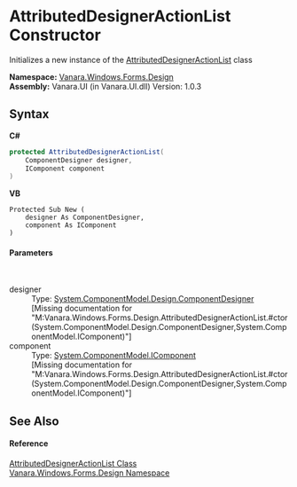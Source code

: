 # AttributedDesignerActionList Constructor 
 

Initializes a new instance of the <a href="aa763480-e0e1-034e-6eb3-2a3ad5bf65a9">AttributedDesignerActionList</a> class

**Namespace:**&nbsp;<a href="47183544-7c44-c1e2-cf57-c68e49a55933">Vanara.Windows.Forms.Design</a><br />**Assembly:**&nbsp;Vanara.UI (in Vanara.UI.dll) Version: 1.0.3

## Syntax

**C#**<br />
``` C#
protected AttributedDesignerActionList(
	ComponentDesigner designer,
	IComponent component
)
```

**VB**<br />
``` VB
Protected Sub New ( 
	designer As ComponentDesigner,
	component As IComponent
)
```


#### Parameters
&nbsp;<dl><dt>designer</dt><dd>Type: <a href="http://msdn2.microsoft.com/en-us/library/72ea7ss5" target="_blank">System.ComponentModel.Design.ComponentDesigner</a><br />\[Missing <param name="designer"/> documentation for "M:Vanara.Windows.Forms.Design.AttributedDesignerActionList.#ctor(System.ComponentModel.Design.ComponentDesigner,System.ComponentModel.IComponent)"\]</dd><dt>component</dt><dd>Type: <a href="http://msdn2.microsoft.com/en-us/library/e4w667z9" target="_blank">System.ComponentModel.IComponent</a><br />\[Missing <param name="component"/> documentation for "M:Vanara.Windows.Forms.Design.AttributedDesignerActionList.#ctor(System.ComponentModel.Design.ComponentDesigner,System.ComponentModel.IComponent)"\]</dd></dl>

## See Also


#### Reference
<a href="aa763480-e0e1-034e-6eb3-2a3ad5bf65a9">AttributedDesignerActionList Class</a><br /><a href="47183544-7c44-c1e2-cf57-c68e49a55933">Vanara.Windows.Forms.Design Namespace</a><br />